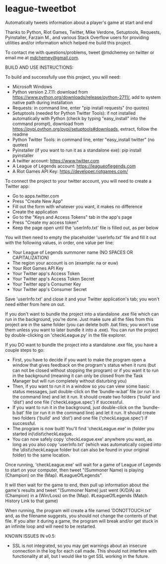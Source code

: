 # league-tweetbot
Automatically tweets information about a player's game at start and end

Thanks to Python, Riot Games, Twitter, Mike Verdone, Setuptools, Requests, Pyinstaller, Farzain M., and various Stack Overflow users for providing utilities and/or information which helped me build this project.

To contact me with questions/problems, tweet @mdchemey on twitter or email me at mdchemey@gmail.com.

BUILD AND USE INSTRUCTIONS:

To build and successfully use this project, you will need: 
* Microsoft Windows
* Python version 2.7.11: download from https://www.python.org/downloads/release/python-2711/, add to system native path during installation
* Requests: in command line, enter "pip install requests" (no quotes)
* Setuptools (needed for Python Twitter Tools): if not installed automatically with Python (check by typing "easy_install" into the command prompt), download from https://pypi.python.org/pypi/setuptools#downloads, extract, follow the readme
* Python Twitter Tools: in command line, enter "easy_install twitter" (no quotes)
* Pyinstaller (if you want to run it as a standalone exe): pip install pyinstaller
* A twitter account: https://www.twitter.com
* A League of Legends account: https://leagueoflegends.com 
* A Riot Games API Key: https://developer.riotgames.com/

To connect the project to your twitter account, you will need to create a Twitter app: 
* Go to apps.twitter.com
* Press "Create New App"
* Fill out the form with whatever you want, it makes no difference
* Create the application 
* Go to the "Keys and Access Tokens" tab in the app's page
* Press "Create my access token"
* Keep the page open until the 'userInfo.txt' file is filled out, as per below

You will then need to empty the placeholder 'userInfo.txt' file and fill it out with the following values, in order, one value per line:
* Your League of Legends summoner name (NO SPACES OR CAPITALIZATION)
* The region your account is on (example: na or euw)
* Your Riot Games API Key
* Your Twitter app's Access Token
* Your Twitter app's Access Token Secret
* Your Twitter app's Consumer Key
* Your Twitter app's Consumer Secret

Save 'userInfo.txt' and close it and your Twitter application's tab; you won't need either from here on out.

If you don't want to bundle the project into a standalone .exe file which can run in the background, you're done. Just make sure all the files from this project are in the same folder (you can delete both .bat files; you won't use them unless you want to later bundle it into a .exe). You can run the project by double-clicking on 'checkLeague.py' in the file explorer.

If you DO want to bundle the project into a standalone .exe file, you have a couple steps to go:
* First, you have to decide if you want to make the program open a window that gives feedback on the program's status when it runs (but can not be closed without stopping the program) or if you want it to run in the background (meaning it can only be closed from the Task Manager but will run completely without disturbing you)
* Then, if you want to run it in a window so you can view some basic status messages, just double-click on the 'bundle-w.bat' file (or run it in the command line) and let it run. It should create two folders ('build' and 'dist') and one file ('checkLeague.spec') if successful.
* If you want to run it in the background, just double-click on the 'bundle-b.bat' file (or run it in the command line) and let it run. It should create two folders ('build' and 'dist') and one file ('checkLeague.spec') if successful.
* The program is now built! You'll find 'checkLeague.exe' in (folder you started in)\dist\checkLeague.
* You can now safely copy 'checkLeague.exe' anywhere you want, as long as you also copy 'userInfo.txt' (which was automatically copied into the \dist\checkLeague folder but can also be found in your original folder) to the same location.

Once running, 'checkLeague.exe' will wait for a game of League of Legends to start on your computer, then tweet "(Summoner Name) is playing (Champion) on the (Map). #LeagueOfLegends" 

It will then wait for the game to end, then pull up information about the game's results and tweet "(Summoner Name) just went (K/D/A) as (Champion) in a (Win/Loss) on the (Map). #LeagueOfLegends (Match History Link to that game)

When running, the program will create a file named 'DONOTTOUCH.txt' and, as the filename suggests, you should not change the contents of that file. If you alter it during a game, the program will break and/or get stuck in an infinite loop and will need to be restarted.

KNOWN ISSUES IN v0.5:

* SSL is not integrated, so you may get warnings about an insecure connection in the log for each call made. This should not interfere with functionality at all, but I would like to get SSL working in the future.
